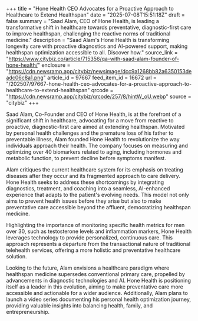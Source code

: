 +++
title = "Hone Health CEO Advocates for a Proactive Approach to Healthcare to Extend Healthspan"
date = "2025-07-08T15:51:18Z"
draft = false
summary = "Saad Alam, CEO of Hone Health, is leading a transformative shift in healthcare towards preventative, diagnostic-first care to improve healthspan, challenging the reactive norms of traditional medicine."
description = "Saad Alam's Hone Health is transforming longevity care with proactive diagnostics and AI-powered support, making healthspan optimization accessible to all. Discover how."
source_link = "https://www.citybiz.co/article/715356/qa-with-saad-alam-founder-of-hone-health/"
enclosure = "https://cdn.newsramp.app/citybiz/newsimage/dcc9a1268bb82a6350153deadc06c8a1.png"
article_id = 97667
feed_item_id = 16672
url = "/202507/97667-hone-health-ceo-advocates-for-a-proactive-approach-to-healthcare-to-extend-healthspan"
qrcode = "https://cdn.newsramp.app/citybiz/qrcode/257/8/hintW_oU.webp"
source = "citybiz"
+++

<p>Saad Alam, Co-Founder and CEO of Hone Health, is at the forefront of a significant shift in healthcare, advocating for a move from reactive to proactive, diagnostic-first care aimed at extending healthspan. Motivated by personal health challenges and the premature loss of his father to preventable illness, Alam founded Hone Health to revolutionize the way individuals approach their health. The company focuses on measuring and optimizing over 40 biomarkers related to aging, including hormones and metabolic function, to prevent decline before symptoms manifest.</p><p>Alam critiques the current healthcare system for its emphasis on treating diseases after they occur and its fragmented approach to care delivery. Hone Health seeks to address these shortcomings by integrating diagnostics, treatment, and coaching into a seamless, AI-enhanced experience that adapts to the patient's evolving needs. This model not only aims to prevent health issues before they arise but also to make preventative care accessible beyond the affluent, democratizing healthspan medicine.</p><p>Highlighting the importance of monitoring specific health metrics for men over 30, such as testosterone levels and inflammation markers, Hone Health leverages technology to provide personalized, continuous care. This approach represents a departure from the transactional nature of traditional telehealth services, offering a more holistic and preventative healthcare solution.</p><p>Looking to the future, Alam envisions a healthcare paradigm where healthspan medicine supersedes conventional primary care, propelled by advancements in diagnostic technologies and AI. Hone Health is positioning itself as a leader in this evolution, aiming to make preventative care more accessible and actionable for a wider audience. Additionally, Alam plans to launch a video series documenting his personal health optimization journey, providing valuable insights into balancing health, family, and entrepreneurship.</p>